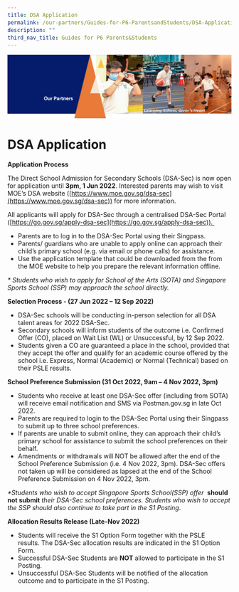```yaml
---
title: DSA Application
permalink: /our-partners/Guides-for-P6-ParentsandStudents/DSA-Application/
description: ""
third_nav_title: Guides for P6 Parents&Students
---
```

![](/images/OurPartners.png)

DSA Application
===============

<b>Application Process</b>

The Direct School Admission for Secondary Schools (DSA-Sec) is now open for application until <b>3pm, 1 Jun 2022</b>. Interested parents may wish to visit MOE’s DSA website ([https://www.moe.gov.sg/dsa-sec](https://www.moe.gov.sg/dsa-sec)) for more information.

  

All applicants will apply for DSA-Sec through a centralised DSA-Sec Portal ([https://go.gov.sg/apply-dsa-sec](https://go.gov.sg/apply-dsa-sec)). 

*   Parents are to log in to the DSA-Sec Portal using their Singpass.
*   Parents/ guardians who are unable to apply online can approach their child’s primary school (e.g. via email or phone calls) for assistance.
*   Use the application template that could be downloaded from the from the MOE website to help you prepare the relevant information offline.

<i>\* Students who wish to apply for School of the Arts (SOTA) and Singapore Sports School (SSP) may approach the school directly.</i>

<b>Selection Process - (27 Jun 2022 – 12 Sep 2022)</b>

*   DSA-Sec schools will be conducting in-person selection for all DSA talent areas for 2022 DSA-Sec.
*   Secondary schools will inform students of the outcome i.e. Confirmed Offer (CO), placed on Wait List (WL) or Unsuccessful, by 12 Sep 2022. 
*   Students given a CO are guaranteed a place in the school, provided that they accept the offer and qualify for an academic course offered by the school i.e. Express, Normal (Academic) or Normal (Technical) based on their PSLE results.

<b>School Preference Submission (31 Oct 2022, 9am – 4 Nov 2022, 3pm)</b>

*   Students who receive at least one DSA-Sec offer (including from SOTA) will receive email notification and SMS via Postman.gov.sg in late Oct 2022. 
*   Parents are required to login to the DSA-Sec Portal using their Singpass to submit up to three school preferences. 
*   If parents are unable to submit online, they can approach their child’s primary school for assistance to submit the school preferences on their behalf.
*   Amendments or withdrawals will NOT be allowed after the end of the School Preference Submission (i.e. 4 Nov 2022, 3pm). DSA-Sec offers not taken up will be considered as lapsed at the end of the School Preference Submission on 4 Nov 2022, 3pm. 

<i>\*Students who wish to accept Singapore Sports School(SSP) offer</i> 
<b></i>should not submit</i></b> <i>their DSA-Sec school preferences. Students who wish to accept the SSP should also continue to take part in the S1 Posting</i>.

<b>Allocation Results Release (Late-Nov 2022)</b>

*   Students will receive the S1 Option Form together with the PSLE results. The DSA-Sec allocation results are indicated in the S1 Option Form.
*   Successful DSA-Sec Students are <b>NOT</b> allowed to participate in the S1 Posting. 
*   Unsuccessful DSA-Sec Students will be notified of the allocation outcome and to participate in the S1 Posting.
